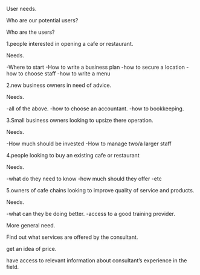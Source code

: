 


User needs.



Who are our potential users?


Who are the users?


1.people interested in opening a cafe or restaurant.

Needs.

-Where to start
-How to write a business plan
-how to secure a location
-how to choose staff
-how to write a menu

2.new business owners in need of advice.

Needs.

-all of the above.
-how to choose an accountant.
-how to bookkeeping.

3.Small business owners looking to upsize there operation.

Needs.

-How much should be invested
-How to manage two/a larger staff



4.people looking to buy an existing cafe or restaurant

Needs.

-what do they need to know
-how much should they offer
-etc

5.owners of cafe chains looking to improve quality of service and products.

Needs.

-what can they be doing better.
-access to a good training provider.



More general need.


Find out what services are offered by the consultant.

get an idea of price.

have access to relevant information about consultant’s experience in the field.